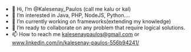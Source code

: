 - 👋 Hi, I’m @Kalesenay_Paulos (call me kalu or kal)
- 👀 I’m interested in Java, PHP, NodeJS, Python....
- 🌱 I’m currently working on frameworks(extending my knowledge)
- 💞️ I’m ready to collaborate on any problem that require logical solutions.
- 📫 How to reach me kalesenaypaulos@gmail.com or www.linkedin.com/in/kalesenay-paulos-556b94241/

<!---
Kalesenay/Kalesenay is a ✨ special ✨ repository because its `README.md` (this file) appears on your GitHub profile.
You can click the Preview link to take a look at your changes.
--->
